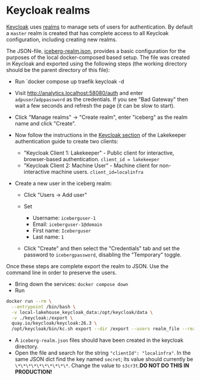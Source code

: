 # Keycloak realms

[Keycloak](https://www.keycloak.org/) uses
[realms](https://docs.redhat.com/en/documentation/red_hat_build_of_keycloak/26.0/html/server_administration_guide/red_hat_build_of_keycloak_features_and_concepts#core_concepts_and_terms)
to manage sets of users for authentication. By default a `master` realm is created that has complete
access to all Keycloak configuration, including creating new realms.

The JSON-file, [iceberg-realm.json](./iceberg-realm.json), provides a basic configuration for the purposes
of the local docker-composed based setup. The file was created in Keycloak and exported using the
following steps (the working directory should be the parent directory of this file):

- Run `docker compose up traefik keycloak -d
- Visit http://analytics.localhost:58080/auth and enter `adpuser`/`adppassword` as the credentials.
  If you see "Bad Gateway" then wait a few seconds and refresh the page (it can be slow to start).
- Click "Manage realms" -> "Create realm", enter "iceberg" as the realm name and click "Create".
- Now follow the instructions in the [Keycloak section](https://docs.lakekeeper.io/docs/nightly/authentication/#keycloak)
  of the Lakekeeper authentication guide to create two clients:

  - "Keycloak Client 1: Lakekeeper" -  Public client for interactive, browser-based authentication. `client_id = lakekeeper`
  - "Keycloak Client 2: Machine User" - Machine client for non-interactive machine users. `client_id=localinfra`

- Create a new user in the iceberg realm:

  - Click "Users -> Add user"
  - Set

    - Username: `iceberguser-1`
    - Email: `iceberguser-1@domain`
    - First name: `Iceberguser`
    - Last name: `1`

  - Click "Create" and then select the "Credentials" tab and set the password to `icebergpassword`, disabling the "Temporary" toggle.

Once these steps are complete export the realm to JSON. Use the command line in order to preserve
the users.

- Bring down the services: `docker compose down`
- Run

```sh
docker run --rm \
  --entrypoint /bin/bash \
  -v local-lakehouse_keycloak_data:/opt/keycloak/data \
  -v ./keycloak:/export \
  quay.io/keycloak/keycloak:26.3 \
  /opt/keycloak/bin/kc.sh export --dir /export --users realm_file --realm iceberg
```

- A `iceberg-realm.json` files should have been created in the keycloak directory.
- Open the file and search for the string `"clientId": "localinfra"`.
  In the same JSON dict find the key named `secret`; its value should currently be `\*\*\*\*\*\*\*\*\*\*`.
  Change the value to `s3cr3t`.**DO NOT DO THIS IN PRODUCTION!**
